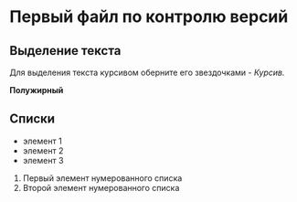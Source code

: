 # Первый файл по контролю версий

## Выделение текста

Для выделения текста курсивом оберните его звездочками - *Курсив.*

**Полужирный**


## Списки

* элемент 1
* элемент 2
* элемент 3 

1. Первый элемент нумерованного списка
2. Второй элемент нумерованного списка